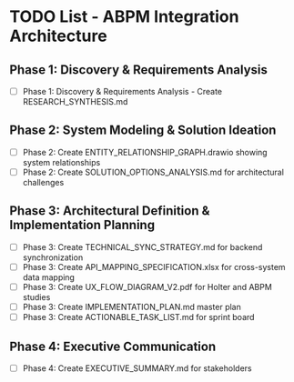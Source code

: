 # TODO List - ABPM Integration Architecture

## Phase 1: Discovery & Requirements Analysis
- [ ] Phase 1: Discovery & Requirements Analysis - Create RESEARCH_SYNTHESIS.md

## Phase 2: System Modeling & Solution Ideation  
- [ ] Phase 2: Create ENTITY_RELATIONSHIP_GRAPH.drawio showing system relationships
- [ ] Phase 2: Create SOLUTION_OPTIONS_ANALYSIS.md for architectural challenges

## Phase 3: Architectural Definition & Implementation Planning
- [ ] Phase 3: Create TECHNICAL_SYNC_STRATEGY.md for backend synchronization
- [ ] Phase 3: Create API_MAPPING_SPECIFICATION.xlsx for cross-system data mapping
- [ ] Phase 3: Create UX_FLOW_DIAGRAM_V2.pdf for Holter and ABPM studies
- [ ] Phase 3: Create IMPLEMENTATION_PLAN.md master plan
- [ ] Phase 3: Create ACTIONABLE_TASK_LIST.md for sprint board

## Phase 4: Executive Communication
- [ ] Phase 4: Create EXECUTIVE_SUMMARY.md for stakeholders
